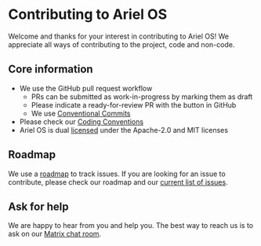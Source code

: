 # Contributing to Ariel OS

Welcome and thanks for your interest in contributing to Ariel OS! We appreciate all ways of contributing to the project, code and non-code.


## Core information

- We use the GitHub pull request workflow
    - PRs can be submitted as work-in-progress by marking them as draft
    - Please indicate a ready-for-review PR with the button in GitHub
    - We use [Conventional Commits](https://www.conventionalcommits.org/en)
- Please check our [Coding Conventions](https://ariel-os.github.io/ariel-os/dev/docs/book/coding-conventions.html)
- Ariel OS is dual [licensed](https://github.com/ariel-os/ariel-os/blob/main/LICENSE) under the Apache-2.0 and MIT licenses


## Roadmap

We use a [roadmap](https://github.com/ariel-os/ariel-os/issues/242) to track issues. If you are looking for an issue to contribute, please check our roadmap and our [current list of issues](https://github.com/ariel-os/ariel-os/issues).


## Ask for help

We are happy to hear from you and help you. The best way to reach us is to ask on our [Matrix chat room](https://matrix.to/#/#ariel-os:matrix.org).
